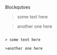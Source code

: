 Blockqutoes

> some text here

>another one here

```Assembly

> some text here

>another one here

```
